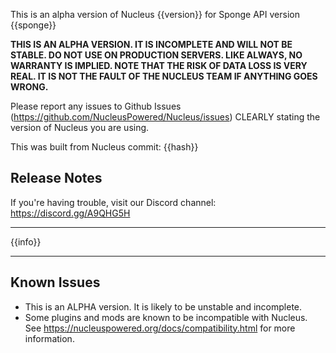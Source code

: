 This is an alpha version of Nucleus {{version}} for Sponge API version {{sponge}} 

**THIS IS AN ALPHA VERSION. IT IS INCOMPLETE AND WILL NOT BE STABLE. DO NOT USE ON PRODUCTION SERVERS. LIKE ALWAYS, NO WARRANTY IS IMPLIED. NOTE THAT THE RISK OF DATA LOSS IS VERY REAL. IT IS NOT THE FAULT OF THE NUCLEUS TEAM IF ANYTHING GOES WRONG.**

Please report any issues to Github Issues (https://github.com/NucleusPowered/Nucleus/issues) CLEARLY stating the version of Nucleus you are using.

This was built from Nucleus commit: {{hash}}

## Release Notes

If you're having trouble, visit our Discord channel: https://discord.gg/A9QHG5H

---

{{info}}

---

## Known Issues

* This is an ALPHA version. It is likely to be unstable and incomplete.
* Some plugins and mods are known to be incompatible with Nucleus. See https://nucleuspowered.org/docs/compatibility.html for more information.